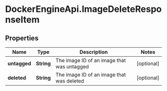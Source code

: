 # DockerEngineApi.ImageDeleteResponseItem

## Properties

Name | Type | Description | Notes
------------ | ------------- | ------------- | -------------
**untagged** | **String** | The image ID of an image that was untagged | [optional] 
**deleted** | **String** | The image ID of an image that was deleted | [optional] 


